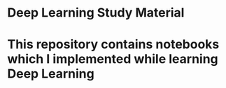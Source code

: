 <h1>Deep Learning Study Material<h1>
This repository contains notebooks which I implemented while learning Deep Learning
